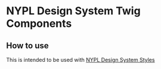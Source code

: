 # NYPL Design System Twig Components
## How to use
This is intended to be used with [NYPL Design System Styles](https://github.com/NYPL/nypl-design-system/tree/master/src/styles)

